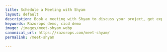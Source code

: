 ```yaml
---
title: Schedule a Meeting with Shyam
layout: default
description: Book a meeting with Shyam to discuss your project, get expert advice, and explore tailored solutions. Schedule at your convenience today!
keywords: Razorops demo, cicd demo
image: /images/meet-shyam.webp
canonical_url: https://razorops.com/meet-shyam/
permalink: /meet-shyam

---
```

<div class="mb50">
    <div class="calendly-inline-widget" data-url="https://calendly.com/razorops/demo" style="min-width:320px;height:840px;"></div>
    <script type="text/javascript" src="https://assets.calendly.com/assets/external/widget.js"></script>
</div>
